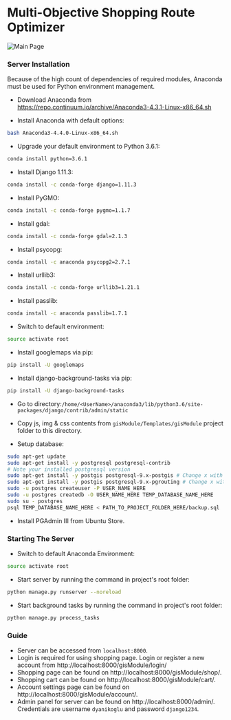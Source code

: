 # Multi-Objective Shopping Route Optimizer

![Main Page](https://i.hizliresim.com/N1GbVO.png)

### Server Installation

Because of the high count of dependencies of required modules, Anaconda must be used for Python environment management.

- Download Anaconda from https://repo.continuum.io/archive/Anaconda3-4.3.1-Linux-x86_64.sh

- Install Anaconda with default options:
```sh
bash Anaconda3-4.4.0-Linux-x86_64.sh
```
- Upgrade your default environment to Python 3.6.1:
```sh
conda install python=3.6.1
```
- Install Django 1.11.3:
```sh
conda install -c conda-forge django=1.11.3
```
- Install PyGMO:
```sh
conda install -c conda-forge pygmo=1.1.7
```
- Install gdal:
```sh
conda install -c conda-forge gdal=2.1.3
```
- Install psycopg:
```sh
conda install -c anaconda psycopg2=2.7.1
```
- Install urllib3:
```sh
conda install -c conda-forge urllib3=1.21.1
```
- Install passlib:
```sh
conda install -c anaconda passlib=1.7.1
```
- Switch to default environment:
```sh
source activate root
```
- Install googlemaps via pip:
```sh
pip install -U googlemaps
```
- Install django-background-tasks via pip:
```sh
pip install -U django-background-tasks
```

- Go to directory:`/home/<UserName>/anaconda3/lib/python3.6/site-packages/django/contrib/admin/static`

- Copy js, img & css contents from `gisModule/Templates/gisModule` project folder to this directory.

- Setup database:
```sh
sudo apt-get update
sudo apt-get install -y postgresql postgresql-contrib
# Note your installed postgresql version
sudo apt-get install -y postgis postgresql-9.x-postgis # Change x with your postgresql version
sudo apt-get install -y postgis postgresql-9.x-pgrouting # Change x with your postgresql version
sudo -u postgres createuser -P USER_NAME_HERE
sudo -u postgres createdb -O USER_NAME_HERE TEMP_DATABASE_NAME_HERE
sudo su - postgres
psql TEMP_DATABASE_NAME_HERE < PATH_TO_PROJECT_FOLDER_HERE/backup.sql
```
- Install PGAdmin III from Ubuntu Store.

### Starting The Server

- Switch to default Anaconda Environment:
```sh
source activate root
```
- Start server by running the command in project's root folder:
```sh
python manage.py runserver --noreload
```
- Start background tasks by running the command in project's root folder:
```sh
python manage.py process_tasks
```

### Guide

- Server can be accessed from `localhost:8000`.
- Login is required for using shopping page. Login or register a new account from http://localhost:8000/gisModule/login/ 
- Shopping page can be found on http://localhost:8000/gisModule/shop/.
- Shopping cart can be found on http://localhost:8000/gisModule/cart/.
- Account settings page can be found on http://localhost:8000/gisModule/account/.
- Admin panel for server can be found on http://localhost:8000/admin/. Credentials are username `dyanikoglu` and password `django1234`.
